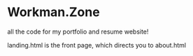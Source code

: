 # Workman.Zone
all the code for my portfolio and resume website!

landing.html is the front page, which directs you to about.html
